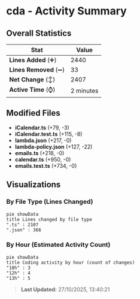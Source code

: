 # cda - Activity Summary 

## Overall Statistics

| Stat                   | Value                                                             |
| ---------------------- | ----------------------------------------------------------------- |
| **Lines Added** (➕)   | 2440                                          |
| **Lines Removed** (➖) | 33                                        |
| **Net Change** (↕)    | 2407                |
| **Active Time** (⌚)   | 2 minutes |


## Modified Files
- **iCalendar.ts** (+79, -3)
- **iCalendar.test.ts** (+115, -8)
- **lambda.json** (+217, -0)
- **lambda-policy.json** (+127, -22)
- **emails.ts** (+218, -0)
- **calendar.ts** (+950, -0)
- **emails.test.ts** (+734, -0)

## Visualizations

### By File Type (Lines Changed)

```mermaid
pie showData
title Lines changed by file type
".ts" : 2107
".json" : 366
```

### By Hour (Estimated Activity Count)

```mermaid
pie showData
title Coding activity by hour (count of changes)
"10h" : 3
"12h" : 4
"13h" : 5
```


> **Last Updated:** 27/10/2025, 13:40:21